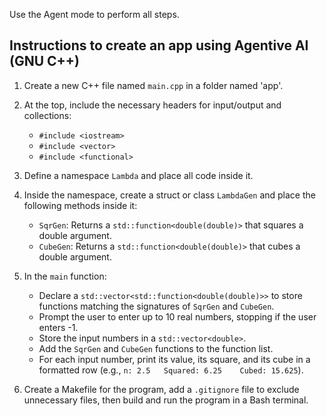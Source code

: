 
Use the Agent mode to perform all steps.

## Instructions to create an app using Agentive AI (GNU C++)

1. Create a new C++ file named `main.cpp` in a folder named 'app'.

2. At the top, include the necessary headers for input/output and collections:
   - `#include <iostream>`
   - `#include <vector>`
   - `#include <functional>`

3. Define a namespace `Lambda` and place all code inside it.

4. Inside the namespace, create a struct or class `LambdaGen` and place the following methods inside it:
   - `SqrGen`: Returns a `std::function<double(double)>` that squares a double argument.
   - `CubeGen`: Returns a `std::function<double(double)>` that cubes a double argument.

5. In the `main` function:
   - Declare a `std::vector<std::function<double(double)>>` to store functions matching the signatures of `SqrGen` and `CubeGen`.
   - Prompt the user to enter up to 10 real numbers, stopping if the user enters -1.
   - Store the input numbers in a `std::vector<double>`.
   - Add the `SqrGen` and `CubeGen` functions to the function list.
   - For each input number, print its value, its square, and its cube in a formatted row (e.g., `n: 2.5   Squared: 6.25    Cubed: 15.625`).

6. Create a Makefile for the program, add a `.gitignore` file to exclude unnecessary files, then build and run the program in a Bash terminal.
